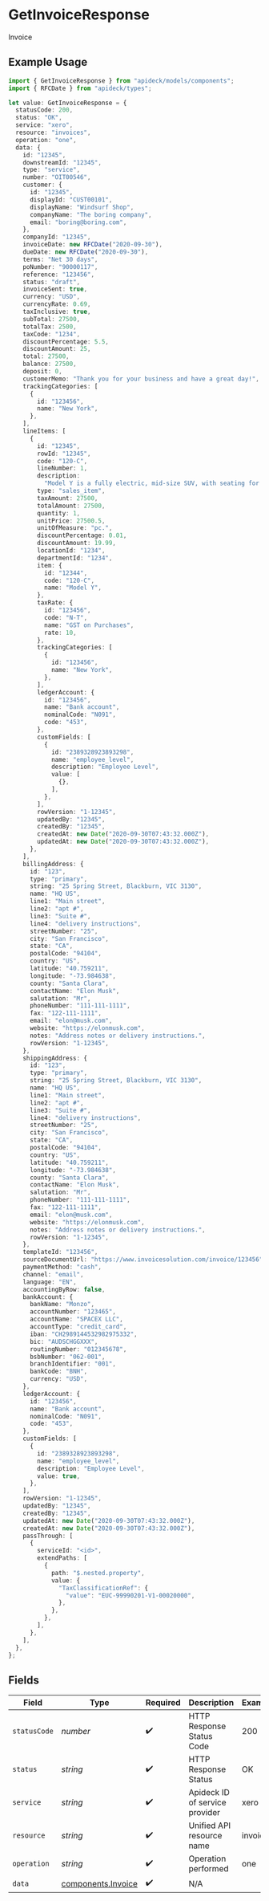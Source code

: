 # GetInvoiceResponse

Invoice

## Example Usage

```typescript
import { GetInvoiceResponse } from "apideck/models/components";
import { RFCDate } from "apideck/types";

let value: GetInvoiceResponse = {
  statusCode: 200,
  status: "OK",
  service: "xero",
  resource: "invoices",
  operation: "one",
  data: {
    id: "12345",
    downstreamId: "12345",
    type: "service",
    number: "OIT00546",
    customer: {
      id: "12345",
      displayId: "CUST00101",
      displayName: "Windsurf Shop",
      companyName: "The boring company",
      email: "boring@boring.com",
    },
    companyId: "12345",
    invoiceDate: new RFCDate("2020-09-30"),
    dueDate: new RFCDate("2020-09-30"),
    terms: "Net 30 days",
    poNumber: "90000117",
    reference: "123456",
    status: "draft",
    invoiceSent: true,
    currency: "USD",
    currencyRate: 0.69,
    taxInclusive: true,
    subTotal: 27500,
    totalTax: 2500,
    taxCode: "1234",
    discountPercentage: 5.5,
    discountAmount: 25,
    total: 27500,
    balance: 27500,
    deposit: 0,
    customerMemo: "Thank you for your business and have a great day!",
    trackingCategories: [
      {
        id: "123456",
        name: "New York",
      },
    ],
    lineItems: [
      {
        id: "12345",
        rowId: "12345",
        code: "120-C",
        lineNumber: 1,
        description:
          "Model Y is a fully electric, mid-size SUV, with seating for up to seven, dual motor AWD and unparalleled protection.",
        type: "sales_item",
        taxAmount: 27500,
        totalAmount: 27500,
        quantity: 1,
        unitPrice: 27500.5,
        unitOfMeasure: "pc.",
        discountPercentage: 0.01,
        discountAmount: 19.99,
        locationId: "1234",
        departmentId: "1234",
        item: {
          id: "12344",
          code: "120-C",
          name: "Model Y",
        },
        taxRate: {
          id: "123456",
          code: "N-T",
          name: "GST on Purchases",
          rate: 10,
        },
        trackingCategories: [
          {
            id: "123456",
            name: "New York",
          },
        ],
        ledgerAccount: {
          id: "123456",
          name: "Bank account",
          nominalCode: "N091",
          code: "453",
        },
        customFields: [
          {
            id: "2389328923893298",
            name: "employee_level",
            description: "Employee Level",
            value: [
              {},
            ],
          },
        ],
        rowVersion: "1-12345",
        updatedBy: "12345",
        createdBy: "12345",
        createdAt: new Date("2020-09-30T07:43:32.000Z"),
        updatedAt: new Date("2020-09-30T07:43:32.000Z"),
      },
    ],
    billingAddress: {
      id: "123",
      type: "primary",
      string: "25 Spring Street, Blackburn, VIC 3130",
      name: "HQ US",
      line1: "Main street",
      line2: "apt #",
      line3: "Suite #",
      line4: "delivery instructions",
      streetNumber: "25",
      city: "San Francisco",
      state: "CA",
      postalCode: "94104",
      country: "US",
      latitude: "40.759211",
      longitude: "-73.984638",
      county: "Santa Clara",
      contactName: "Elon Musk",
      salutation: "Mr",
      phoneNumber: "111-111-1111",
      fax: "122-111-1111",
      email: "elon@musk.com",
      website: "https://elonmusk.com",
      notes: "Address notes or delivery instructions.",
      rowVersion: "1-12345",
    },
    shippingAddress: {
      id: "123",
      type: "primary",
      string: "25 Spring Street, Blackburn, VIC 3130",
      name: "HQ US",
      line1: "Main street",
      line2: "apt #",
      line3: "Suite #",
      line4: "delivery instructions",
      streetNumber: "25",
      city: "San Francisco",
      state: "CA",
      postalCode: "94104",
      country: "US",
      latitude: "40.759211",
      longitude: "-73.984638",
      county: "Santa Clara",
      contactName: "Elon Musk",
      salutation: "Mr",
      phoneNumber: "111-111-1111",
      fax: "122-111-1111",
      email: "elon@musk.com",
      website: "https://elonmusk.com",
      notes: "Address notes or delivery instructions.",
      rowVersion: "1-12345",
    },
    templateId: "123456",
    sourceDocumentUrl: "https://www.invoicesolution.com/invoice/123456",
    paymentMethod: "cash",
    channel: "email",
    language: "EN",
    accountingByRow: false,
    bankAccount: {
      bankName: "Monzo",
      accountNumber: "123465",
      accountName: "SPACEX LLC",
      accountType: "credit_card",
      iban: "CH2989144532982975332",
      bic: "AUDSCHGGXXX",
      routingNumber: "012345678",
      bsbNumber: "062-001",
      branchIdentifier: "001",
      bankCode: "BNH",
      currency: "USD",
    },
    ledgerAccount: {
      id: "123456",
      name: "Bank account",
      nominalCode: "N091",
      code: "453",
    },
    customFields: [
      {
        id: "2389328923893298",
        name: "employee_level",
        description: "Employee Level",
        value: true,
      },
    ],
    rowVersion: "1-12345",
    updatedBy: "12345",
    createdBy: "12345",
    updatedAt: new Date("2020-09-30T07:43:32.000Z"),
    createdAt: new Date("2020-09-30T07:43:32.000Z"),
    passThrough: [
      {
        serviceId: "<id>",
        extendPaths: [
          {
            path: "$.nested.property",
            value: {
              "TaxClassificationRef": {
                "value": "EUC-99990201-V1-00020000",
              },
            },
          },
        ],
      },
    ],
  },
};
```

## Fields

| Field                                                    | Type                                                     | Required                                                 | Description                                              | Example                                                  |
| -------------------------------------------------------- | -------------------------------------------------------- | -------------------------------------------------------- | -------------------------------------------------------- | -------------------------------------------------------- |
| `statusCode`                                             | *number*                                                 | :heavy_check_mark:                                       | HTTP Response Status Code                                | 200                                                      |
| `status`                                                 | *string*                                                 | :heavy_check_mark:                                       | HTTP Response Status                                     | OK                                                       |
| `service`                                                | *string*                                                 | :heavy_check_mark:                                       | Apideck ID of service provider                           | xero                                                     |
| `resource`                                               | *string*                                                 | :heavy_check_mark:                                       | Unified API resource name                                | invoices                                                 |
| `operation`                                              | *string*                                                 | :heavy_check_mark:                                       | Operation performed                                      | one                                                      |
| `data`                                                   | [components.Invoice](../../models/components/invoice.md) | :heavy_check_mark:                                       | N/A                                                      |                                                          |